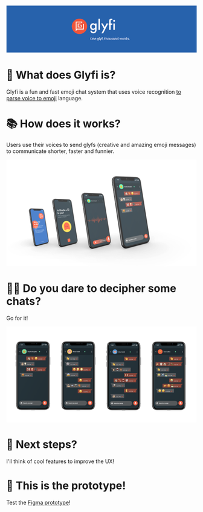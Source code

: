 <p align="center">
  <img width="1000px" src="/img/logo_cover.png">
</p>

<h1>
  💬 What does Glyfi is?
</h1>

Glyfi is a fun and fast emoji chat system that uses voice recognition [to parse voice to emoji](http://www.nltk.org/book/ch05.html) language.

<h1>
  📚 How does it works?
</h1>

Users use their voices to send glyfs (creative and amazing emoji messages) to communicate shorter, faster and funnier.

<p align="center">
  <img width="960px" src="/img/mockup_mobile.png">
</p>

<h1>
  🧞‍♂️ Do you dare to decipher some chats?
</h1>

Go for it!


<p align="center">
  <img width="960px" src="/img/mockup_chats.png">
</p>

<h1>
  🧭 Next steps?
</h1>

I'll think of cool features to improve the UX!

<h1>
  📱 This is the prototype!
</h1>

Test the [Figma prototype](https://www.figma.com/proto/kEJteGCJuWVEpUGvJlNXnF/Emoji-app?node-id=6%3A4776&viewport=1006%2C1302%2C0.3021760582923889&scaling=scale-down)!
